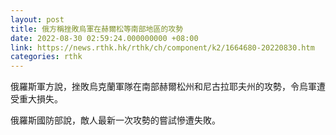 ```yaml
---
layout: post
title: 俄方稱挫敗烏軍在赫爾松等南部地區的攻勢
date: 2022-08-30 02:59:24.000000000 +08:00
link: https://news.rthk.hk/rthk/ch/component/k2/1664680-20220830.htm
categories: rthk
---
```


俄羅斯軍方說，挫敗烏克蘭軍隊在南部赫爾松州和尼古拉耶夫州的攻勢，令烏軍遭受重大損失。

俄羅斯國防部說，敵人最新一次攻勢的嘗試慘遭失敗。
